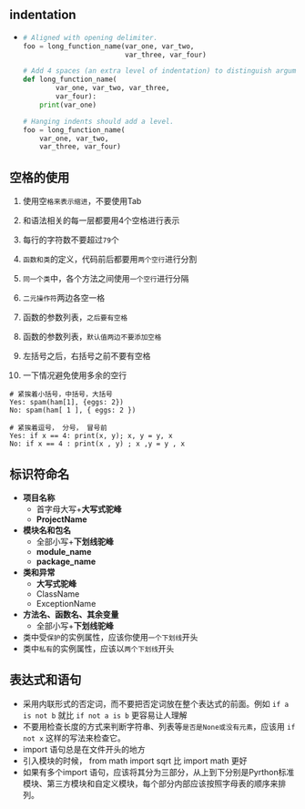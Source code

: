 ## indentation

+ ```python
  # Aligned with opening delimiter.
  foo = long_function_name(var_one, var_two,
                           var_three, var_four)
  
  # Add 4 spaces (an extra level of indentation) to distinguish arguments from the rest.
  def long_function_name(
          var_one, var_two, var_three,
          var_four):
      print(var_one)
  
  # Hanging indents should add a level.
  foo = long_function_name(
      var_one, var_two,
      var_three, var_four)
  ```

## 空格的使用

1. 使用空`格来表示缩进`，不要使用Tab

2. 和语法相关的每一层都要用4个空格进行表示

3. 每行的字符数不要超过`79`个

4. `函数和类`的定义，代码前后都要用`两个空行`进行分割

5. `同一个类`中，各个方法之间使用`一个空行`进行分隔

6. `二元操作符`两边各空一格

7. 函数的参数列表，`之后要有空格`

8. 函数的参数列表，`默认值两边不要添加空格`

9. 左括号之后，右括号之前不要有空格

10. 一下情况避免使用多余的空行

   ```
   # 紧挨着小括号，中括号，大括号
   Yes: spam(ham[1], {eggs: 2})
   No: spam(ham[ 1 ], { eggs: 2 })
   
   # 紧挨着逗号， 分号， 冒号前
   Yes: if x == 4: print(x, y); x, y = y, x
   No: if x == 4 : print(x , y) ; x ,y = y , x
   ```


## 标识符命名

+ **项目名称**
  + 首字母大写+**大写式驼峰**
  + **ProjectName**
+ **模块名和包名**
  + 全部小写+**下划线驼峰**
  + **module_name**
  + **package_name**
+ **类和异常**
  + **大写式驼峰**
  + ClassName
  + ExceptionName
+ **方法名、函数名、其余变量**
  + 全部小写+**下划线驼峰**
+ 类中受`保护`的实例属性，应该你使用`一个下划线`开头
+ 类中`私有`的实例属性，应该以`两个下划线`开头

## 表达式和语句

+ 采用内联形式的否定词，而不要把否定词放在整个表达式的前面。例如 `if a is not b` 就比 `if not a is b` 更容易让人理解
+ 不要用检查长度的方式来判断字符串、列表等`是否是None或没有元素`，应该用 `if not x` 这样的写法来检查它。
+ import 语句总是在文件开头的地方
+ 引入模块的时候， from math import sqrt 比 import math 更好
+ 如果有多个import 语句，应该将其分为三部分，从上到下分别是Pyrthon标准模块、第三方模块和自定义模块，每个部分内部应该按照字母表的顺序来排列。